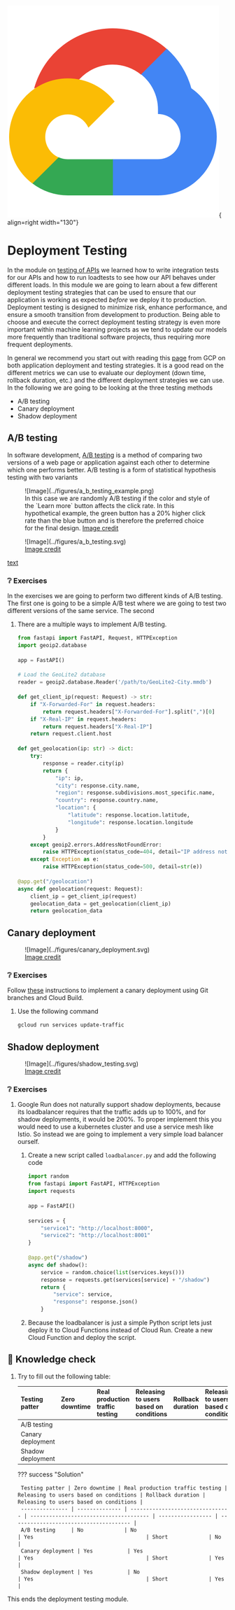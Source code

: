 ![Logo](../figures/icons/gcp.png){ align=right width="130"}

# Deployment Testing

In the module on [testing of APIs](testing_apis.md) we learned how to write integration tests for our APIs and how to
run loadtests to see how our API behaves under different loads. In this module we are going to learn about a few 
different deployment testing strategies that can be used to ensure that our application is working as expected *before*
we deploy it to production. Deployment testing is designed to minimize risk, enhance performance, and ensure a smooth
transition from development to production. Being able to choose and execute the correct deployment testing strategy is
even more important within machine learning projects as we tend to update our models more frequently than traditional
software projects, thus requiring more frequent deployments.

In general we recommend you start out with reading this 
[page](https://cloud.google.com/architecture/application-deployment-and-testing-strategies) from GCP on both application 
deployment and testing strategies. It is a good read on the different metrics we can use to evaluate our deployment
(down time, rollback duration, etc.) and the different deployment strategies we can use. In the following we are going
to be looking at the three testing methods

* A/B testing
* Canary deployment
* Shadow deployment

## A/B testing

In software development, [A/B testing](https://en.wikipedia.org/wiki/A/B_testing) is a method of comparing two versions 
of a web page or application against each other to determine which one performs better. A/B testing is a form of 
statistical hypothesis testing with two variants

<figure markdown>
![Image](../figures/a_b_testing_example.png)
<figcaption> 
In this case we are randomly A/B testing if the color and style of the `Learn more` button affects the click rate. In 
this hypothetical example, the green button has a 20% higher click rate than the blue button and is therefore the
preferred choice for the final design.
<a href="https://en.wikipedia.org/wiki/A/B_testing"> Image credit </a> 
</figcaption>
</figure>


<figure markdown>
![Image](../figures/a_b_testing.svg)
<figcaption> 
<a href="https://cloud.google.com/architecture/application-deployment-and-testing-strategies"> Image credit </a> 
</figcaption>
</figure>

[text](https://www.surveymonkey.com/mp/ab-testing-significance-calculator/)

### ❔ Exercises

In the exercises we are going to perform two different kinds of A/B testing. The first one is going to be a simple
A/B test where we are going to test two different versions of the same service. The second 

1. There are a multiple ways to implement A/B testing.

    ```python
    from fastapi import FastAPI, Request, HTTPException
    import geoip2.database

    app = FastAPI()

    # Load the GeoLite2 database
    reader = geoip2.database.Reader('/path/to/GeoLite2-City.mmdb')

    def get_client_ip(request: Request) -> str:
        if "X-Forwarded-For" in request.headers:
            return request.headers["X-Forwarded-For"].split(",")[0]
        if "X-Real-IP" in request.headers:
            return request.headers["X-Real-IP"]
        return request.client.host

    def get_geolocation(ip: str) -> dict:
        try:
            response = reader.city(ip)
            return {
                "ip": ip,
                "city": response.city.name,
                "region": response.subdivisions.most_specific.name,
                "country": response.country.name,
                "location": {
                    "latitude": response.location.latitude,
                    "longitude": response.location.longitude
                }
            }
        except geoip2.errors.AddressNotFoundError:
            raise HTTPException(status_code=404, detail="IP address not found in the database")
        except Exception as e:
            raise HTTPException(status_code=500, detail=str(e))

    @app.get("/geolocation")
    async def geolocation(request: Request):
        client_ip = get_client_ip(request)
        geolocation_data = get_geolocation(client_ip)
        return geolocation_data
    ```

## Canary deployment

<figure markdown>
![Image](../figures/canary_deployment.svg)
<figcaption> 
<a href="https://cloud.google.com/architecture/application-deployment-and-testing-strategies"> Image credit </a> 
</figcaption>
</figure>


### ❔ Exercises

Follow [these](https://cloud.google.com/architecture/implementing-cloud-run-canary-deployments-git-branches-cloud-build)
instructions to implement a canary deployment using Git branches and Cloud Build.

1. Use the following command

    ```bash
    gcloud run services update-traffic
    ```

## Shadow deployment

<figure markdown>
![Image](../figures/shadow_testing.svg)
<figcaption> 
<a href="https://cloud.google.com/architecture/application-deployment-and-testing-strategies"> Image credit </a> 
</figcaption>
</figure>


### ❔ Exercises

1. Google Run does not naturally support shadow deployments, because its loadbalancer requires that the traffic adds up
    to 100%, and for shadow deployments, it would be 200%. To proper implement this you would need to use a kubernetes
    cluster and use a service mesh like Istio. So instead we are going to implement a very simple load balancer ourself.

    1. Create a new script called `loadbalancer.py` and add the following code

        ```python
        import random
        from fastapi import FastAPI, HTTPException
        import requests

        app = FastAPI()

        services = {
            "service1": "http://localhost:8000",
            "service2": "http://localhost:8001"
        }

        @app.get("/shadow")
        async def shadow():
            service = random.choice(list(services.keys()))
            response = requests.get(services[service] + "/shadow")
            return {
                "service": service,
                "response": response.json()
            }
        ```
    
    2. Because the loadbalancer is just a simple Python script lets just deploy it to Cloud Functions instead of Cloud
        Run. Create a new Cloud Function and deploy the script.

## 🧠 Knowledge check

1. Try to fill out the following table:

    Testing patter | Zero downtime | Real production traffic testing | Releasing to users based on conditions | Rollback duration | Releasing to users based on conditions |
    --------------- | -------------- | -------------------------------- | -------------------------------------- | ----------------- | -------------------------------------- |
    A/B testing     |                |                                  |                                        |                   |                                        |
    Canary deployment |              |                                  |                                        |                   |                                        |
    Shadow deployment |              |                                  |                                        |                   |                                        |

    ??? success "Solution"

        Testing patter | Zero downtime | Real production traffic testing | Releasing to users based on conditions | Rollback duration | Releasing to users based on conditions |
        --------------- | -------------- | -------------------------------- | -------------------------------------- | ----------------- | -------------------------------------- |
        A/B testing     | No             | No                               | Yes                                    | Short             | No                                     |
        Canary deployment | Yes           | Yes                              | Yes                                    | Short             | Yes                                    |
        Shadow deployment | Yes           | No                               | Yes                                    | Short             | Yes                                     |

This ends the deployment testing module.
